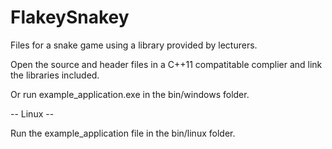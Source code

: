 FlakeySnakey
============

Files for a snake game using a library provided by lecturers.


Open the source and header files in a C++11 compatitable complier and link the libraries included.

Or run  example_application.exe in the bin/windows folder.

-- Linux -- 

Run the example_application file in the bin/linux folder.
